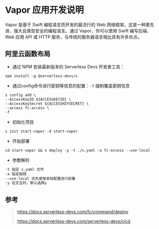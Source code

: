 # Vapor 应用开发说明

Vapor 是基于 Swift 编程语言而开发的最流行的 Web 网络框架，这是一种更先进、强大且类型安全的编程语言。通过 Vapor，你可以使用 Swift 编写后端、Web 应用 API 或 HTTP 服务，与传统的服务器语言相比具有许多优点。

## 阿里云函数布局

- 通过 NPM 安装最新版本的 Serverless Devs 开发者工具：

```shell
npm install -g @serverless-devs/s
```

- 通过config命令进行密钥等信息的配置：`-f` 强制覆盖密钥信息

```shell
s config add \
--AccessKeyID ${ACCESSKEYID} \
--AccessKeySecret ${ACCESSKEYSECRET} \
--access fc-access \
-f
```

- 初始化项目

```shell script
s init start-vapor -d start-vapor
```

- 开始部署

```shell script
cd start-vapor && s deploy -y -t ./s.yaml -a fc-access --use-local
```

- 参数解析

```md
-t 指定 s.yaml 文件
-a 指定秘钥
--use-local 优先使用本地配置进行部署
-y 在交互时，默认选择y
```

## 参考

> <https://docs.serverless-devs.com/fc/command/deploy>
>
> <https://docs.serverless-devs.com/serverless-devs/cicd>
